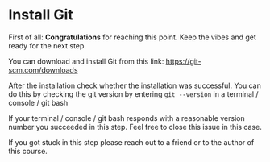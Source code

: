 # Install Git

First of all: **Congratulations** for reaching this point. Keep the vibes and get ready for the next step.  

You can download and install Git from this link: https://git-scm.com/downloads

After the installation check whether the installation was successful. You can do this by checking the git version by entering ```git --version``` in a terminal / console / git bash

If your terminal / console / git bash responds with a reasonable version number you succeeded in this step. Feel free to close this issue in this case.

If you got stuck in this step please reach out to a friend or to the author of this course.